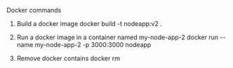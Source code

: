 Docker commands
1. Build a docker image 
docker build -t nodeapp:v2 .

2. Run a docker image in a container named my-node-app-2
docker run --name my-node-app-2 -p 3000:3000 nodeapp 

3. Remove docker contains
docker rm <container image>